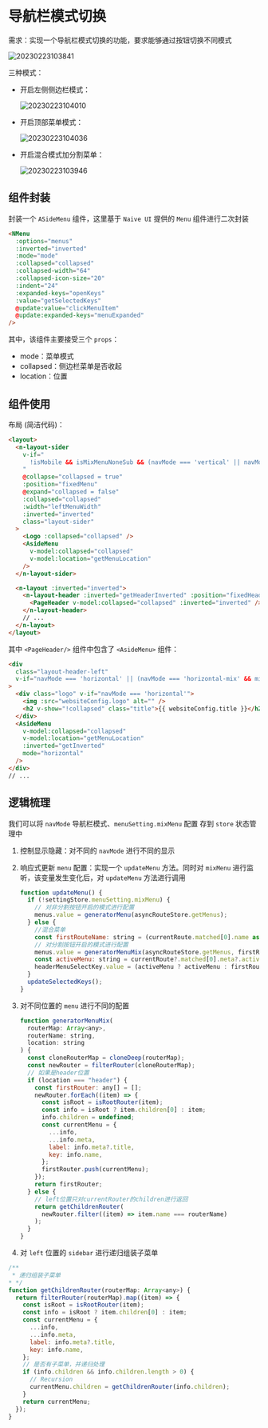 # 导航栏模式切换

需求：实现一个导航栏模式切换的功能，要求能够通过按钮切换不同模式

![20230223103841](https://codertzm.oss-cn-chengdu.aliyuncs.com/20230223103841.png)

三种模式：

- 开启左侧侧边栏模式：

  ![20230223104010](https://codertzm.oss-cn-chengdu.aliyuncs.com/20230223104010.png)

- 开启顶部菜单模式：

  ![20230223104036](https://codertzm.oss-cn-chengdu.aliyuncs.com/20230223104036.png)

- 开启混合模式加分割菜单：

  ![20230223103946](https://codertzm.oss-cn-chengdu.aliyuncs.com/20230223103946.png)

## 组件封装

封装一个 `ASideMenu` 组件，这里基于 `Naive UI` 提供的 `Menu` 组件进行二次封装

```html
<NMenu
  :options="menus"
  :inverted="inverted"
  :mode="mode"
  :collapsed="collapsed"
  :collapsed-width="64"
  :collapsed-icon-size="20"
  :indent="24"
  :expanded-keys="openKeys"
  :value="getSelectedKeys"
  @update:value="clickMenuItem"
  @update:expanded-keys="menuExpanded"
/>
```

其中，该组件主要接受三个 `props`：

- mode：菜单模式
- collapsed：侧边栏菜单是否收起
- location：位置

## 组件使用

布局 (简洁代码)：

```html
<layout>
  <n-layout-sider
    v-if="
      !isMobile && isMixMenuNoneSub && (navMode === 'vertical' || navMode === 'horizontal-mix')
    "
    @collapse="collapsed = true"
    :position="fixedMenu"
    @expand="collapsed = false"
    :collapsed="collapsed"
    :width="leftMenuWidth"
    :inverted="inverted"
    class="layout-sider"
  >
    <Logo :collapsed="collapsed" />
    <AsideMenu
      v-model:collapsed="collapsed"
      v-model:location="getMenuLocation"
    />
  </n-layout-sider>

  <n-layout :inverted="inverted">
    <n-layout-header :inverted="getHeaderInverted" :position="fixedHeader">
      <PageHeader v-model:collapsed="collapsed" :inverted="inverted" />
    </n-layout-header>
    // ...
  </n-layout>
</layout>
```

其中 `<PageHeader/>` 组件中包含了 `<AsideMenu>` 组件：

```html
<div
  class="layout-header-left"
  v-if="navMode === 'horizontal' || (navMode === 'horizontal-mix' && mixMenu)"
>
  <div class="logo" v-if="navMode === 'horizontal'">
    <img :src="websiteConfig.logo" alt="" />
    <h2 v-show="!collapsed" class="title">{{ websiteConfig.title }}</h2>
  </div>
  <AsideMenu
    v-model:collapsed="collapsed"
    v-model:location="getMenuLocation"
    :inverted="getInverted"
    mode="horizontal"
  />
</div>
// ...
```

## 逻辑梳理

我们可以将 `navMode` 导航栏模式、`menuSetting.mixMenu` 配置 存到 `store` 状态管理中

1. 控制显示隐藏：对不同的 `navMode` 进行不同的显示
2. 响应式更新 `menu` 配置：实现一个 `updateMenu` 方法。同时对 `mixMenu` 进行监听，该变量发生变化后，对 `updateMenu` 方法进行调用

   ```js
   function updateMenu() {
     if (!settingStore.menuSetting.mixMenu) {
       // 对非分割按钮开启的模式进行配置
       menus.value = generatorMenu(asyncRouteStore.getMenus);
     } else {
       //混合菜单
       const firstRouteName: string = (currentRoute.matched[0].name as string) || '';
       // 对分割按钮开启的模式进行配置
       menus.value = generatorMenuMix(asyncRouteStore.getMenus, firstRouteName, props.location);
       const activeMenu: string = currentRoute?.matched[0].meta?.activeMenu as string;
       headerMenuSelectKey.value = (activeMenu ? activeMenu : firstRouteName) || '';
     }
     updateSelectedKeys();
   }
   ```

3. 对不同位置的 `menu` 进行不同的配置

   ```js
   function generatorMenuMix(
     routerMap: Array<any>,
     routerName: string,
     location: string
   ) {
     const cloneRouterMap = cloneDeep(routerMap);
     const newRouter = filterRouter(cloneRouterMap);
     // 如果是header位置
     if (location === "header") {
       const firstRouter: any[] = [];
       newRouter.forEach((item) => {
         const isRoot = isRootRouter(item);
         const info = isRoot ? item.children[0] : item;
         info.children = undefined;
         const currentMenu = {
           ...info,
           ...info.meta,
           label: info.meta?.title,
           key: info.name,
         };
         firstRouter.push(currentMenu);
       });
       return firstRouter;
     } else {
       // left位置只对currentRouter的children进行返回
       return getChildrenRouter(
         newRouter.filter((item) => item.name === routerName)
       );
     }
   }
   ```

4. 对 `left` 位置的 `sidebar` 进行递归组装子菜单

  ```js
  /**
   * 递归组装子菜单
  * */
  function getChildrenRouter(routerMap: Array<any>) {
    return filterRouter(routerMap).map((item) => {
      const isRoot = isRootRouter(item);
      const info = isRoot ? item.children[0] : item;
      const currentMenu = {
        ...info,
        ...info.meta,
        label: info.meta?.title,
        key: info.name,
      };
      // 是否有子菜单，并递归处理
      if (info.children && info.children.length > 0) {
        // Recursion
        currentMenu.children = getChildrenRouter(info.children);
      }
      return currentMenu;
    });
  }
  ```
